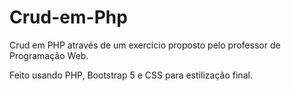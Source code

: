 # Crud-em-Php

Crud em PHP através de um exercício proposto pelo professor de Programação Web.

Feito usando PHP, Bootstrap 5 e CSS para estilização final.
